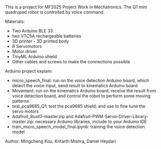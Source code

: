 This is a project for MF2025 Project Work in Mechatronics. The Q1 mini quadruped robot is controlled by voice command.

Materials:
 - Two Arduino BLE 33  
 - two VTC5A rechargeable batteries   
 - 3D printer - 3D printed body  
 - 8 Servomotors  
 - Motor driver  
 - TinyML Arduino shield  
 - Other cables and screws to make the connections possible   
  

Arduino project explain: 
 - micro_speech_final: run on the voice detection Arduino board, which detect the voice input, send result to kinematics Arduino board
 - Movement: run on the kinematics Arduino board, receive the result from voice detection board, and control the robot to perform some moving patterns
 - test_pca9685_Q1: test the pca9685 shield, and use to fine tune the servo motors
 - Adafruit_BusIO-master.zip and Adafruit-PWM-Servo-Driver-Library-master.zip: necessary Arduino libraries, include to your Arduino IDE
 - train_micro_speech_model_final.ipynb: training the voice detection model


Author: Mingcheng Kou, Kritarth Mishra, Daniel Heydari
